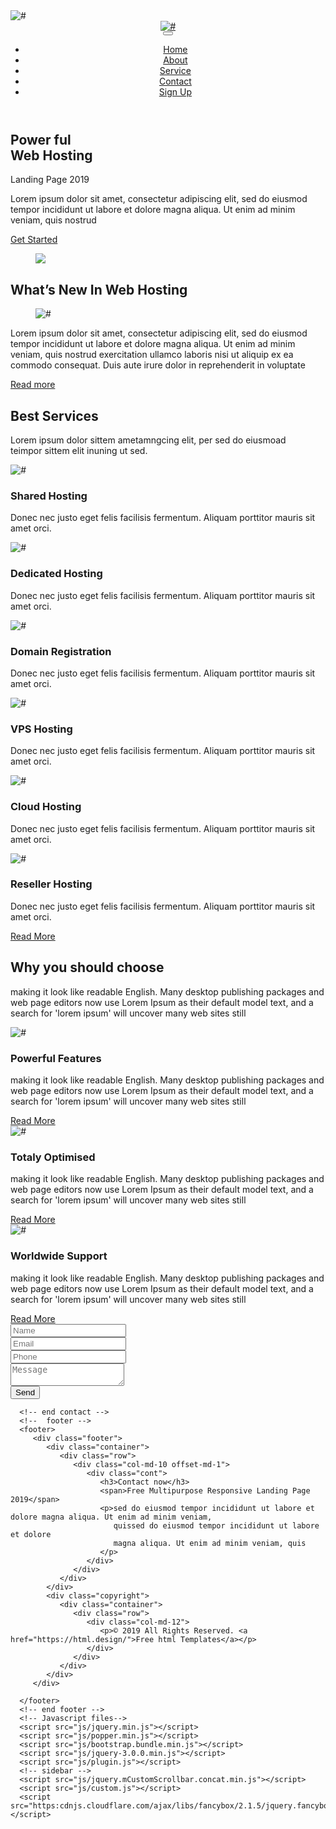 


<!DOCTYPE html>
<html lang="en">
   <head>
      <!-- basic -->
      <meta charset="utf-8">
      <meta http-equiv="X-UA-Compatible" content="IE=edge">
      <!-- mobile metas -->
      <meta name="viewport" content="width=device-width, initial-scale=1">
      <meta name="viewport" content="initial-scale=1, maximum-scale=1">
      <!-- site metas -->
      <title>Data web</title>
      <meta name="keywords" content="">
      <meta name="description" content="">
      <meta name="author" content="">
      <!-- bootstrap css -->
      <link rel="stylesheet" href="css/bootstrap.min.css">
      <!-- style css -->
      <link rel="stylesheet" href="css/style.css">
      <!-- Responsive-->
      <link rel="stylesheet" href="css/responsive.css">
      <!-- fevicon -->
      <link rel="icon" href="images/fevicon.png" type="image/gif" />
      <!-- Scrollbar Custom CSS -->
      <link rel="stylesheet" href="css/jquery.mCustomScrollbar.min.css">
      <!-- Tweaks for older IEs-->
      <link rel="stylesheet" href="https://netdna.bootstrapcdn.com/font-awesome/4.0.3/css/font-awesome.css">
      <link rel="stylesheet" href="https://cdnjs.cloudflare.com/ajax/libs/fancybox/2.1.5/jquery.fancybox.min.css" media="screen">
      <!--[if lt IE 9]>
      <script src="https://oss.maxcdn.com/html5shiv/3.7.3/html5shiv.min.js"></script>
      <script src="https://oss.maxcdn.com/respond/1.4.2/respond.min.js"></script><![endif]-->
   </head>
   <!-- body -->
   <body class="main-layout">
      <!-- loader  -->
      <div class="loader_bg">
         <div class="loader"><img src="images/loading.gif" alt="#" /></div>
      </div>
      <!-- end loader -->
      <!-- header -->
      <header>
         <!-- header inner -->
         <div class="header">
            <div class="container">
               <div class="row">
                  <div class="col-xl-3 col-lg-3 col-md-3 col-sm-3 col logo_section">
                     <div class="full">
                        <div class="center-desk">
                           <div class="logo">
                              <a href="index.html"><img src="images/logo.png" alt="#" /></a>
                           </div>
                        </div>
                     </div>
                  </div>
                  <div class="col-xl-9 col-lg-9 col-md-9 col-sm-9">
                     <nav class="navigation navbar navbar-expand-md navbar-dark ">
                        <button class="navbar-toggler" type="button" data-toggle="collapse" data-target="#navbarsExample04" aria-controls="navbarsExample04" aria-expanded="false" aria-label="Toggle navigation">
                        <span class="navbar-toggler-icon"></span>
                        </button>
                        <div class="collapse navbar-collapse" id="navbarsExample04">
                           <ul class="navbar-nav mr-auto">
                              <li class="nav-item active">
                                 <a class="nav-link" href="#">Home</a>
                              </li>
                              <li class="nav-item">
                                 <a class="nav-link" href="#"> About  </a>
                              </li>
                              <li class="nav-item">
                                 <a class="nav-link" href="#service"> Service</a>
                              </li>
                              <li class="nav-item">
                                 <a class="nav-link" href="#contact">Contact</a>
                              </li>
                              <li class="nav-item">
                                 <a class="nav-link" href="#">Sign Up</a>
                              </li>
                           </ul>
                        </div>
                     </nav>
                  </div>
               </div>
            </div>
         </div>
      </header>
      <!-- end header inner -->
      <!-- end header -->
      <!-- banner -->
      <section class="banner_main">
         <div class="container">
            <div class="row d_flex">
               <div class="col-md-5">
                  <div class="text-bg">
                     <h1>Power ful<br> Web Hosting</h1>
                     <span>Landing Page 2019</span>
                     <p>Lorem ipsum dolor sit amet, consectetur adipiscing elit, sed do eiusmod tempor incididunt ut labore et dolore magna aliqua. Ut enim ad minim veniam, quis nostrud </p>
                     <a href="#">Get Started</a>
                  </div>
               </div>
               <div class="col-md-7">
                  <div class="text-img">
                     <figure><img src="images/img.png" /></figure>
                  </div>
               </div>
            </div>
         </div>
      </section>
      <!-- end banner -->
      <!-- Hosting -->
      <div id="" class="hosting">
         <div class="container">
            <div class="row">
               <div class="col-md-12">
                  <div class="titlepage">
                     <h2>What’s New In Web Hosting</h2>
                  </div>
               </div>
            </div>
            <div class="row">
               <div class="col-md-12">
                  <div class="web_hosting">
                     <figure><img  src="images/web.jpg" alt="#"/></figure>
                     <p>Lorem ipsum dolor sit amet, consectetur adipiscing elit, sed do eiusmod tempor incididunt ut labore et dolore magna aliqua. Ut enim ad minim veniam, quis nostrud exercitation ullamco laboris nisi ut aliquip ex ea commodo consequat. Duis aute irure dolor in reprehenderit in voluptate</p>
                     <a href="#">Read more</a>
                  </div>
               </div>
            </div>
         </div>
      </div>
      <!-- end Hosting -->
      <!-- Services  -->
      <div id="service" class="Services">
         <div class="container">
            <div class="row">
               <div class="col-md-12">
                  <div class="titlepage">
                     <h2>Best Services</h2>
                     <p>Lorem ipsum dolor sittem ametamngcing elit, per sed do eiusmoad <br>
                        teimpor sittem elit inuning ut sed.
                     </p>
                  </div>
               </div>
            </div>
            <div class="row">
               <div class="col-xl-4 col-lg-4 col-md-4 col-sm-12">
                  <div class="Services-box">
                     <i><img src="images/service1.png" alt="#" /></i>
                     <h3> Shared Hosting</h3>
                     <p>Donec nec justo eget felis facilisis fermentum. Aliquam porttitor mauris sit amet orci.</p>
                  </div>
               </div>
               <div class="col-xl-4 col-lg-4 col-md-4 col-sm-12">
                  <div class="Services-box">
                     <i><img src="images/service2.png" alt="#" /></i>
                     <h3>Dedicated Hosting</h3>
                     <p>Donec nec justo eget felis facilisis fermentum. Aliquam porttitor mauris sit amet orci.</p>
                  </div>
               </div>
               <div class="col-xl-4 col-lg-4 col-md-4 col-sm-12">
                  <div class="Services-box">
                     <i><img src="images/service3.png" alt="#" /></i>
                     <h3>Domain Registration</h3>
                     <p>Donec nec justo eget felis facilisis fermentum. Aliquam porttitor mauris sit amet orci.</p>
                  </div>
               </div>
               <div class="col-xl-4 col-lg-4 col-md-4 col-sm-12">
                  <div class="Services-box">
                     <i><img src="images/service4.png" alt="#" /></i>
                     <h3>VPS Hosting</h3>
                     <p>Donec nec justo eget felis facilisis fermentum. Aliquam porttitor mauris sit amet orci.</p>
                  </div>
               </div>
               <div class="col-xl-4 col-lg-4 col-md-4 col-sm-12">
                  <div class="Services-box">
                     <i><img src="images/service5.png" alt="#" /></i>
                     <h3>Cloud Hosting</h3>
                     <p>Donec nec justo eget felis facilisis fermentum. Aliquam porttitor mauris sit amet orci.</p>
                  </div>
               </div>
               <div class="col-xl-4 col-lg-4 col-md-4 col-sm-12">
                  <div class="Services-box">
                     <i><img src="images/service6.png" alt="#" /></i>
                     <h3>Reseller Hosting</h3>
                     <p>Donec nec justo eget felis facilisis fermentum. Aliquam porttitor mauris sit amet orci.</p>
                  </div>
               </div>
               <a class="read_more" href="#">Read More</a>
            </div>
         </div>
      </div>
      <!-- end Servicess -->
      <!-- why -->
      <div id="why" class="why">
         <div class="container">
            <div class="row">
               <div class="col-md-12">
                  <div class="titlepage">
                     <h2>Why you should choose </h2>
                     <p>making it look like readable English. Many desktop publishing packages and web page editors now use Lorem Ipsum as their default model text, and a search for 'lorem ipsum' will uncover many web sites still </p>
                  </div>
               </div>
            </div>
            <div class="row">
               <div class="col-xl-4 col-lg-4 col-md-4 col-sm-12">
                  <div id="box_ho" class="why-box">
                     <i><img src="images/why1.png" alt="#" /></i>
                     <h3>Powerful Features</h3>
                     <p>making it look like readable English. Many desktop publishing packages and web page editors now use Lorem Ipsum as their default model text, and a search for 'lorem ipsum' will uncover many web sites still </p>
                  </div>
                  <a class="read_more bg" href="#">Read More</a>
               </div>
               <div class="col-xl-4 col-lg-4 col-md-4 col-sm-12">
                  <div class="why-box">
                     <i><img src="images/why2.png" alt="#" /></i>
                     <h3>Totaly Optimised</h3>
                     <p>making it look like readable English. Many desktop publishing packages and web page editors now use Lorem Ipsum as their default model text, and a search for 'lorem ipsum' will uncover many web sites still </p>
                  </div>
                  <a class="read_more bg" href="#">Read More</a>
               </div>
               <div class="col-xl-4 col-lg-4 col-md-4 col-sm-12">
                  <div class="why-box">
                     <i><img src="images/why3.png" alt="#" /></i>
                     <h3>Worldwide Support</h3>
                     <p>making it look like readable English. Many desktop publishing packages and web page editors now use Lorem Ipsum as their default model text, and a search for 'lorem ipsum' will uncover many web sites still </p>
                  </div>
                  <a class="read_more bg" href="#">Read More</a>
               </div>
            </div>
         </div>
      </div>
      <!-- end why -->
      <!-- contact -->
      <div id="contact" class="contact">
         <div class="container">
            <div class="row">
               <div class="col-md-6 offset-md-3 ">
                  <form class="main_form">
                     <div class="row">
                        <div class="col-sm-12">
                           <input class="contactus" placeholder="Name" type="text" name="Name">
                        </div>
                        <div class="col-sm-12">
                           <input class="contactus" placeholder="Email" type="text" name=" Email">
                        </div>
                        <div class="col-sm-12">
                           <input class="contactus" placeholder="Phone" type="text" name="Phone">
                        </div>
                        <div class="col-sm-12">
                           <textarea class="textarea" placeholder="Message" type="text" name="Message"></textarea>
                        </div>
                        <div class="col-sm-12">
                           <button class="send">Send</button>
                        </div>
                     </div>
                  </form>
               </div>
            </div>
         </div>
      </div>

      <!-- end contact -->
      <!--  footer -->
      <footer>
         <div class="footer">
            <div class="container">
               <div class="row">
                  <div class="col-md-10 offset-md-1">
                     <div class="cont">
                        <h3>Contact now</h3>
                        <span>Free Multipurpose Responsive Landing Page 2019</span>
                        <p>sed do eiusmod tempor incididunt ut labore et dolore magna aliqua. Ut enim ad minim veniam, 
                           quissed do eiusmod tempor incididunt ut labore et dolore 
                           magna aliqua. Ut enim ad minim veniam, quis  
                        </p>
                     </div>
                  </div>
               </div>
            </div>
            <div class="copyright">
               <div class="container">
                  <div class="row">
                     <div class="col-md-12">
                        <p>© 2019 All Rights Reserved. <a href="https://html.design/">Free html Templates</a></p>
                     </div>
                  </div>
               </div>
            </div>
         </div>
    
      </footer>
      <!-- end footer -->
      <!-- Javascript files-->
      <script src="js/jquery.min.js"></script>
      <script src="js/popper.min.js"></script>
      <script src="js/bootstrap.bundle.min.js"></script>
      <script src="js/jquery-3.0.0.min.js"></script>
      <script src="js/plugin.js"></script>
      <!-- sidebar -->
      <script src="js/jquery.mCustomScrollbar.concat.min.js"></script>
      <script src="js/custom.js"></script>
      <script src="https:cdnjs.cloudflare.com/ajax/libs/fancybox/2.1.5/jquery.fancybox.min.js"></script>
   </body>
</html>

